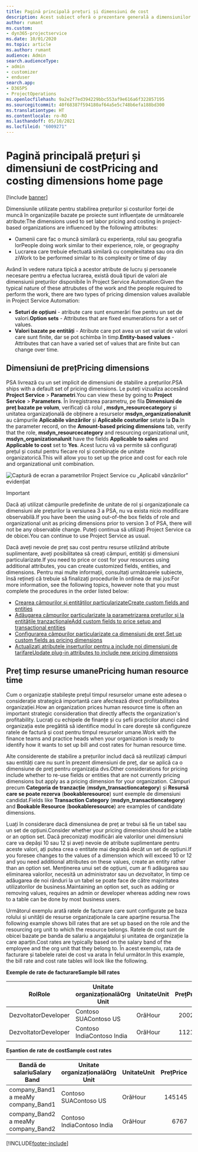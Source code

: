 ```yaml
---
title: Pagină principală prețuri și dimensiuni de cost
description: Acest subiect oferă o prezentare generală a dimensiunilor prețurilor.
author: rumant
ms.custom:
- dyn365-projectservice
ms.date: 10/01/2020
ms.topic: article
ms.author: rumant
audience: Admin
search.audienceType:
- admin
- customizer
- enduser
search.app:
- D365PS
- ProjectOperations
ms.openlocfilehash: 9a2e2f7ed394229bbc553af9e616a6f322857195
ms.sourcegitcommit: 40f68387f594180af64a5e5c748b6efa188bd300
ms.translationtype: HT
ms.contentlocale: ro-RO
ms.lasthandoff: 05/10/2021
ms.locfileid: "6009271"
---
```

# <a name="pricing-and-costing-dimensions-home-page"></a><span data-ttu-id="f9130-103">Pagină principală prețuri și dimensiuni de cost</span><span class="sxs-lookup"><span data-stu-id="f9130-103">Pricing and costing dimensions home page</span></span>

[!include [banner](../includes/psa-now-project-operations.md)]

<span data-ttu-id="f9130-104">Dimensiunile utilizate pentru stabilirea prețurilor și costurilor forței de muncă în organizațiile bazate pe proiecte sunt influențate de următoarele atribute:</span><span class="sxs-lookup"><span data-stu-id="f9130-104">The dimensions used to set labor pricing and costing in project-based organizations are influenced by the following attributes:</span></span>

- <span data-ttu-id="f9130-105">Oamenii care fac o muncă similară cu experiența, rolul sau geografia lor</span><span class="sxs-lookup"><span data-stu-id="f9130-105">People doing work similar to their experience, role, or geography</span></span>
- <span data-ttu-id="f9130-106">Lucrarea care trebuie efectuată similară cu complexitatea sau ora din zi</span><span class="sxs-lookup"><span data-stu-id="f9130-106">Work to be performed similar to its complexity or time of day</span></span>

<span data-ttu-id="f9130-107">Având în vedere natura tipică a acestor atribute de lucru și persoanele necesare pentru a efectua lucrarea, există două tipuri de valori ale dimensiunii prețurilor disponibile în Project Service Automation:</span><span class="sxs-lookup"><span data-stu-id="f9130-107">Given the typical nature of these attrubutes of the work and the people required to perform the work, there are two types of pricing dimension values available in Project Service Automation:</span></span> 

- <span data-ttu-id="f9130-108">**Seturi de opțiuni** - atribute care sunt enumerări fixe pentru un set de valori.</span><span class="sxs-lookup"><span data-stu-id="f9130-108">**Option sets** - Attributes that are fixed enumerations for a set of values.</span></span>
- <span data-ttu-id="f9130-109">**Valori bazate pe entități** - Atribute care pot avea un set variat de valori care sunt finite, dar se pot schimba în timp.</span><span class="sxs-lookup"><span data-stu-id="f9130-109">**Entity-based values** - Attributes that can have a varied set of values that are finite but can change over time.</span></span>

## <a name="pricing-dimensions"></a><span data-ttu-id="f9130-110">Dimensiuni de preț</span><span class="sxs-lookup"><span data-stu-id="f9130-110">Pricing dimensions</span></span>

<span data-ttu-id="f9130-111">PSA livrează cu un set implicit de dimensiuni de stabilire a prețurilor.</span><span class="sxs-lookup"><span data-stu-id="f9130-111">PSA ships with a default set of pricing dimensions.</span></span> <span data-ttu-id="f9130-112">Le puteți vizualiza accesând **Project Service** > **Parametri**.</span><span class="sxs-lookup"><span data-stu-id="f9130-112">You can view these by going to **Project Service** > **Parameters**.</span></span> <span data-ttu-id="f9130-113">În înregistrarea parametru, pe fila **Dimensiuni de preț bazate pe volum**, verificați că rolul **, msdyn_resourcecategory** și unitatea organizațională de obținere a resurselor **msdyn_organizationalunit** au câmpurile **Aplicabile vânzărilor** și **Aplicabile costurilor** setate la **Da**.</span><span class="sxs-lookup"><span data-stu-id="f9130-113">In the parameter record, on the **Amount-based pricing dimensions** tab, verify that the role, **msdyn_resourcecategory** and resourcing organizational unit, **msdyn_organizationalunit** have the fields **Applicable to sales** and **Applicable to cost** set to **Yes**.</span></span> <span data-ttu-id="f9130-114">Acest lucru vă va permite să configurați prețul și costul pentru fiecare rol și combinație de unitate organizatorică.</span><span class="sxs-lookup"><span data-stu-id="f9130-114">This will allow you to set up the price and cost for each role and organizational unit combination.</span></span>

![Captură de ecran a parametrilor Project Service cu „Aplicabil vânzărilor” evidențiat](media/PS-OOB-parameters.png)

> [!IMPORTANT]
> <span data-ttu-id="f9130-116">Dacă ați utilizat câmpurile predefinite de unitate de rol și organizaționale ca dimensiuni ale prețurilor la versiunea 3 a PSA, nu va exista nicio modificare observabilă.</span><span class="sxs-lookup"><span data-stu-id="f9130-116">If you have been the using out-of-the box fields of role and organizational unit as pricing dimensions prior to version 3 of PSA, there will not be any observable change.</span></span> <span data-ttu-id="f9130-117">Puteți continua să utilizați Project Service ca de obicei.</span><span class="sxs-lookup"><span data-stu-id="f9130-117">You can continue to use Project Service as usual.</span></span> 

<span data-ttu-id="f9130-118">Dacă aveți nevoie de preț sau cost pentru resurse utilizând atribute suplimentare, aveți posibilitatea să creați câmpuri, entități și dimensiuni particularizate.</span><span class="sxs-lookup"><span data-stu-id="f9130-118">If you need to price or cost for your resources using additional attributes, you can create customized fields, entities, and dimensions.</span></span> <span data-ttu-id="f9130-119">Pentru mai multe informații, consultați următoarele subiecte, însă rețineți că trebuie să finalizați procedurile în ordinea de mai jos:</span><span class="sxs-lookup"><span data-stu-id="f9130-119">For more information, see the following topics, however note that you must complete the procedures in the order listed below:</span></span>

- [<span data-ttu-id="f9130-120">Crearea câmpurilor și entităților particularizate</span><span class="sxs-lookup"><span data-stu-id="f9130-120">Create custom fields and entities</span></span>](create-custom-fields-entities.md)
- [<span data-ttu-id="f9130-121">Adăugarea câmpurilor particularizate la parametrizarea prețurilor și la entitățile tranzacționale</span><span class="sxs-lookup"><span data-stu-id="f9130-121">Add custom fields to price setup and transactional entities</span></span>](field-references.md)
- [<span data-ttu-id="f9130-122">Configurarea câmpurilor particularizate ca dimensiuni de preț </span><span class="sxs-lookup"><span data-stu-id="f9130-122">Set up custom fields as pricing dimensions</span></span>](set-up-pricing-dimensions.md)
- [<span data-ttu-id="f9130-123">Actualizați atributele inserturilor pentru a include noi dimensiuni de tarifare</span><span class="sxs-lookup"><span data-stu-id="f9130-123">Update plug-in attributes to include new pricing dimensions</span></span>](update-plug-in-attributes.md)

## <a name="pricing-human-resource-time"></a><span data-ttu-id="f9130-124">Preț timp resurse umane</span><span class="sxs-lookup"><span data-stu-id="f9130-124">Pricing human resource time</span></span>
<span data-ttu-id="f9130-125">Cum o organizație stabilește prețul timpul resurselor umane este adesea o considerație strategică importantă care afectează direct profitabilitatea organizației.</span><span class="sxs-lookup"><span data-stu-id="f9130-125">How an organization prices human resource time is often an important strategic consideration that directly affects the organization's profitability.</span></span> <span data-ttu-id="f9130-126">Lucrați cu echipele de finanțe și cu șefii practicilor atunci când organizația este pregătită să identifice modul în care dorește să configureze ratele de factură și cost pentru timpul resurselor umane.</span><span class="sxs-lookup"><span data-stu-id="f9130-126">Work with the finance teams and practice heads when your organization is ready to identify how it wants to set up bill and cost rates for human resource time.</span></span>

<span data-ttu-id="f9130-127">Alte considerente de stabilire a prețurilor includ dacă să reutilizați câmpuri sau entități care nu sunt în prezent dimensiuni de preț, dar se aplică ca o dimensiune de preț pentru organizația dvs.</span><span class="sxs-lookup"><span data-stu-id="f9130-127">Other considerations for pricing include whether to re-use fields or entities that are not currently pricing dimensions but apply as a pricing dimension for your organization.</span></span> <span data-ttu-id="f9130-128">Câmpuri precum **Categoria de tranzacție** (**msdyn_transactioncategory**) și **Resursă care se poate rezerva** (**bookableresource**) sunt exemple de dimensiuni candidat.</span><span class="sxs-lookup"><span data-stu-id="f9130-128">Fields like **Transaction Category** (**msdyn_transactioncategory**) and **Bookable Resource** (**bookableresource**) are examples of candidate dimensions.</span></span> 

<span data-ttu-id="f9130-129">Luați în considerare dacă dimensiunea de preț ar trebui să fie un tabel sau un set de opțiuni.</span><span class="sxs-lookup"><span data-stu-id="f9130-129">Consider whether your pricing dimension should be a table or an option set.</span></span> <span data-ttu-id="f9130-130">Dacă preconizați modificări ale valorilor unei dimensiuni care va depăși 10 sau 12 și aveți nevoie de atribute suplimentare pentru aceste valori, ați putea crea o entitate mai degrabă decât un set de opțiuni.</span><span class="sxs-lookup"><span data-stu-id="f9130-130">If you foresee changes to the values of a dimension which will exceed 10 or 12 and you need additional attributes on these values, create an entity rather than an option set.</span></span> <span data-ttu-id="f9130-131">Menținerea unui set de opțiuni, cum ar fi adăugarea sau eliminarea valorilor, necesită un administrator sau un dezvoltator, în timp ce adăugarea de noi rânduri la un tabel se poate face de către majoritatea utilizatorilor de business.</span><span class="sxs-lookup"><span data-stu-id="f9130-131">Maintaining an option set, such as adding or removing values, requires an admin or developer whereas adding new rows to a table can be done by most business users.</span></span>

<span data-ttu-id="f9130-132">Următorul exemplu arată ratele de facturare care sunt configurate pe baza rolului și unității de resurse organizaționale la care aparține resursa.</span><span class="sxs-lookup"><span data-stu-id="f9130-132">The following example shows bill rates that are set up based on the role and the resourcing org unit to which the resource belongs.</span></span> <span data-ttu-id="f9130-133">Ratele de cost sunt de obicei bazate pe banda de salariu a angajatului și unitatea de organizație la care aparțin.</span><span class="sxs-lookup"><span data-stu-id="f9130-133">Cost rates are typically based on the salary band of the employee and the org unit that they belong to.</span></span> <span data-ttu-id="f9130-134">În acest exemplu, rata de facturare și tabelele ratei de cost va arata în felul următor.</span><span class="sxs-lookup"><span data-stu-id="f9130-134">In this example, the bill rate and cost rate tables will look like the following.</span></span>

<span data-ttu-id="f9130-135">**Exemple de rate de facturare**</span><span class="sxs-lookup"><span data-stu-id="f9130-135">**Sample bill rates**</span></span>

| <span data-ttu-id="f9130-136">Rol</span><span class="sxs-lookup"><span data-stu-id="f9130-136">Role</span></span>        | <span data-ttu-id="f9130-137">Unitate organizațională</span><span class="sxs-lookup"><span data-stu-id="f9130-137">Org Unit</span></span>    |<span data-ttu-id="f9130-138">Unitate</span><span class="sxs-lookup"><span data-stu-id="f9130-138">Unit</span></span>      |<span data-ttu-id="f9130-139">Preț</span><span class="sxs-lookup"><span data-stu-id="f9130-139">Price</span></span>      |<span data-ttu-id="f9130-140">Monedă</span><span class="sxs-lookup"><span data-stu-id="f9130-140">Currency</span></span>  |
| ------------|-------------|----------|----------:|----------|
| <span data-ttu-id="f9130-141">Dezvoltator</span><span class="sxs-lookup"><span data-stu-id="f9130-141">Developer</span></span>   | <span data-ttu-id="f9130-142">Contoso SUA</span><span class="sxs-lookup"><span data-stu-id="f9130-142">Contoso US</span></span>  |<span data-ttu-id="f9130-143">Oră</span><span class="sxs-lookup"><span data-stu-id="f9130-143">Hour</span></span> | <span data-ttu-id="f9130-144">200</span><span class="sxs-lookup"><span data-stu-id="f9130-144">200</span></span>|<span data-ttu-id="f9130-145">USD</span><span class="sxs-lookup"><span data-stu-id="f9130-145">USD</span></span>     |
| <span data-ttu-id="f9130-146">Dezvoltator</span><span class="sxs-lookup"><span data-stu-id="f9130-146">Developer</span></span>   | <span data-ttu-id="f9130-147">Contoso India</span><span class="sxs-lookup"><span data-stu-id="f9130-147">Contoso India</span></span> |<span data-ttu-id="f9130-148">Oră</span><span class="sxs-lookup"><span data-stu-id="f9130-148">Hour</span></span>|   <span data-ttu-id="f9130-149">112</span><span class="sxs-lookup"><span data-stu-id="f9130-149">112</span></span>|<span data-ttu-id="f9130-150">USD</span><span class="sxs-lookup"><span data-stu-id="f9130-150">USD</span></span>     |


<span data-ttu-id="f9130-151">**Eșantion de rate de cost**</span><span class="sxs-lookup"><span data-stu-id="f9130-151">**Sample cost rates**</span></span>

| <span data-ttu-id="f9130-152">Bandă de salariu</span><span class="sxs-lookup"><span data-stu-id="f9130-152">Salary Band</span></span>     | <span data-ttu-id="f9130-153">Unitate organizațională</span><span class="sxs-lookup"><span data-stu-id="f9130-153">Org Unit</span></span>    |<span data-ttu-id="f9130-154">Unitate</span><span class="sxs-lookup"><span data-stu-id="f9130-154">Unit</span></span>      |<span data-ttu-id="f9130-155">Preț</span><span class="sxs-lookup"><span data-stu-id="f9130-155">Price</span></span>      |<span data-ttu-id="f9130-156">Monedă</span><span class="sxs-lookup"><span data-stu-id="f9130-156">Currency</span></span>  |
| ----------------|-------------|----------|----------:|----------|
| <span data-ttu-id="f9130-157">company_Band1 a mea</span><span class="sxs-lookup"><span data-stu-id="f9130-157">My company_Band1</span></span> | <span data-ttu-id="f9130-158">Contoso SUA</span><span class="sxs-lookup"><span data-stu-id="f9130-158">Contoso US</span></span>  |<span data-ttu-id="f9130-159">Oră</span><span class="sxs-lookup"><span data-stu-id="f9130-159">Hour</span></span> | <span data-ttu-id="f9130-160">145</span><span class="sxs-lookup"><span data-stu-id="f9130-160">145</span></span>|<span data-ttu-id="f9130-161">USD</span><span class="sxs-lookup"><span data-stu-id="f9130-161">USD</span></span>     |
| <span data-ttu-id="f9130-162">company_Band2 a mea</span><span class="sxs-lookup"><span data-stu-id="f9130-162">My company_Band2</span></span> | <span data-ttu-id="f9130-163">Contoso India</span><span class="sxs-lookup"><span data-stu-id="f9130-163">Contoso India</span></span> |<span data-ttu-id="f9130-164">Oră</span><span class="sxs-lookup"><span data-stu-id="f9130-164">Hour</span></span>|   <span data-ttu-id="f9130-165">67</span><span class="sxs-lookup"><span data-stu-id="f9130-165">67</span></span>|<span data-ttu-id="f9130-166">USD</span><span class="sxs-lookup"><span data-stu-id="f9130-166">USD</span></span>     |


[!INCLUDE[footer-include](../includes/footer-banner.md)]